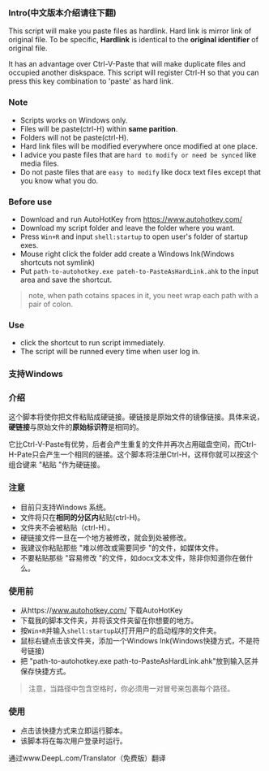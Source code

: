 ### Intro(中文版本介绍请往下翻)
This script will make you paste files as hardlink. Hard link is mirror link of original file. To be specific, **Hardlink** is identical to the **original identifier** of original file. 

It has an advantage over Ctrl-V-Paste that will make duplicate files and occupied another diskspace. This script will register Ctrl-H so that you can press this key combination to 'paste' as hard link.

### Note
- Scripts works on Windows only.
- Files will be paste(ctrl-H) within **same parition**.
- Folders will not be paste(ctrl-H).
- Hard link files will be modified everywhere once modified at one place.
- I advice you paste files that are `hard to modify or need be synced` like media files. 
- Do not paste files that are `easy to modify` like docx text files except that you know what you do. 

### Before use
- Download and run AutoHotKey from https://www.autohotkey.com/
- Download my script folder and leave the folder where you want.
- Press `Win+R` and input `shell:startup` to open user's folder of startup exes.
- Mouse right click the folder add create a Windows lnk(Windows shortcuts not symlink)
- Put `path-to-autohotkey.exe pateh-to-PasteAsHardLink.ahk` to the input area and save the shortcut.
>note, when path cotains spaces in it, you neet wrap each path with a pair of colon.

### Use
- click the shortcut to run script immediately.
- The script will be runned every time when user log in.

### 支持Windows
### 介绍
这个脚本将使你把文件粘贴成硬链接。硬链接是原始文件的镜像链接。具体来说，**硬链接**与原始文件的**原始标识符**是相同的。

它比Ctrl-V-Paste有优势，后者会产生重复的文件并再次占用磁盘空间，而Ctrl-H-Pate只会产生一个相同的链接。这个脚本将注册Ctrl-H，这样你就可以按这个组合键来 "粘贴 "作为硬链接。

### 注意
- 目前只支持Windows 系统。
- 文件将只在**相同的分区内**粘贴(ctrl-H)。
- 文件夹不会被粘贴（ctrl-H）。
- 硬链接文件一旦在一个地方被修改，就会到处被修改。
- 我建议你粘贴那些 "难以修改或需要同步 "的文件，如媒体文件。
- 不要粘贴那些 "容易修改 "的文件，如docx文本文件，除非你知道你在做什么。

### 使用前
- 从https://www.autohotkey.com/ 下载AutoHotKey
- 下载我的脚本文件夹，并将该文件夹留在你想要的地方。
- 按`Win+R`并输入`shell:startup`以打开用户的启动程序的文件夹。
- 鼠标右键点击该文件夹，添加一个Windows lnk(Windows快捷方式，不是符号链接)
- 把 "path-to-autohotkey.exe path-to-PasteAsHardLink.ahk"放到输入区并保存快捷方式。
>注意，当路径中包含空格时，你必须用一对冒号来包裹每个路径。

### 使用
- 点击该快捷方式来立即运行脚本。
- 该脚本将在每次用户登录时运行。

通过www.DeepL.com/Translator（免费版）翻译
